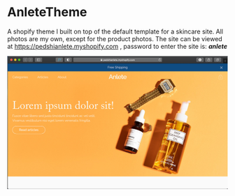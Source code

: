 # AnleteTheme

A shopify theme I built on top of the default template for a skincare site. All photos are my own, except for the product photos. The site can be viewed at https://pedshianlete.myshopify.com , password to enter the site is: ***anlete***

<p align="center">
  <img src="https://github.com/Pedshi/AnleteTheme/blob/main/anlete-home.jpg" alt="Home view for pedshianlete.myshopify.com"/> 
</p>
